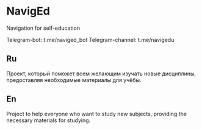 # NavigEd
Navigation for self-education

Telegram-bot:       t.me/naviged_bot
Telegram-channel:   t.me/navigedu

## Ru
Проект, который поможет всем желающим изучать новые дисциплины,
предоставляя необходимые материалы для учёбы.

## En
Project to help everyone who want to study new subjects,
providing the necessary materials for studying.
